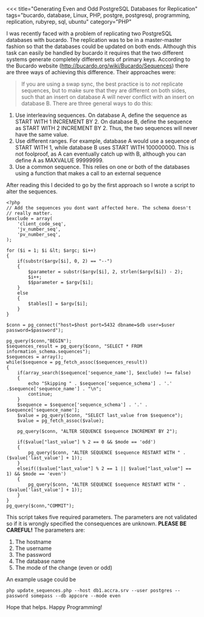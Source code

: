 <<<
title="Generating Even and Odd PostgreSQL Databases for Replication"
tags="bucardo, database, Linux, PHP, postgre, postgresql, programming, replication, rubyrep, sql, ubuntu"
category="PHP"
>>>
I was recently faced with a problem of replicating two PostgreSQL databases with
bucardo. The replication was to be in a master-master fashion so that the
databases could be updated on both ends. Although this task can easily be
handled by bucardo it requires that the two different systems generate
completely different sets of primary keys. According to the Bucardo website
(http://bucardo.org/wiki/Bucardo/Sequences) there are three ways of achieving
this difference. <!--more-->
Their approaches were:
> If you are using a swap sync,  the best practice is to *not* replicate sequences, but to make sure 
that they are different on both sides, such that an insert on database A  will
never conflict with an insert on database B. There are three  general ways to do
this:
1. Use interleaving sequences. On database A, define the sequence  as START
WITH 1 INCREMENT BY 2. On database B, define the sequence as  START WITH 2
INCREMENT BY 2. Thus, the two sequences will never have the  same value.
2. Use different ranges. For example, database A would use a  sequence of
START WITH 1, while database B uses START WITH 100000000.  This is not
foolproof, as A can eventually catch up with B, although you  can define A as
MAXVALUE 99999999.
3. Use a common sequence. This relies on one or both of the databases using a
function that makes a call to an external sequence

After reading this I decided to go by the first approach so I wrote a script to
alter the sequences.

````
<?php
// Add the sequences you dont want affected here. The schema doesn't
// really matter.
$exclude = array(
    'client_code_seq',
    'jv_number_seq',
    'pv_number_seq',
);

for ($i = 1; $i &lt; $argc; $i++)
{
    if(substr($argv[$i], 0, 2) == "--")
    {
        $parameter = substr($argv[$i], 2, strlen($argv[$i]) - 2);
        $i++;
        $$parameter = $argv[$i];
    }
    else
    {
        $tables[] = $argv[$i];
    }
}

$conn = pg_connect("host=$host port=5432 dbname=$db user=$user
password=$password");

pg_query($conn,"BEGIN");
$sequences_result = pg_query($conn, "SELECT * FROM
information_schema.sequences");
$sequences = array();
while($sequence = pg_fetch_assoc($sequences_result))
{
    if(array_search($sequence['sequence_name'], $exclude) !== false)
    {
        echo "Skipping " . $sequence['sequence_schema'] . '.' .$sequence['sequence_name'] . "\n";
        continue;
    }
    $sequence = $sequence['sequence_schema'] . '.' . $sequence['sequence_name'];
    $value = pg_query($conn, "SELECT last_value from $sequence");
    $value = pg_fetch_assoc($value);

    pg_query($conn, "ALTER SEQUENCE $sequence INCREMENT BY 2");

    if($value["last_value"] % 2 == 0 && $mode == 'odd')
    {
        pg_query($conn, "ALTER SEQUENCE $sequence RESTART WITH " .($value['last_value'] + 1));
    }
    elseif(($value["last_value"] % 2 == 1 || $value["last_value"] == 1) && $mode == 'even')
    {
        pg_query($conn, "ALTER SEQUENCE $sequence RESTART WITH " . ($value['last_value'] + 1));
    }
}
pg_query($conn,"COMMIT");
````

This script takes five required parameters. The parameters are not validated so
if it is wrongly specified the consequences are unknown. **PLEASE BE CAREFUL!**
The parameters are:

1. The hostname
2. The username
3. The password
4. The database name
5. The mode of the change (even or odd)

An example usage could be

    php update_sequences.php --host db1.accra.srv --user postgres --password somepass --db appcore --mode even

Hope that helps. Happy Programming!

